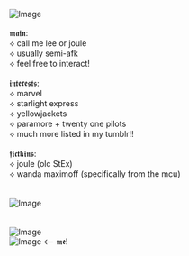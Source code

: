 ![Image](https://github.com/user-attachments/assets/e607a10f-f3ef-4729-a6db-0eb67f09b1b5)
<br />
<br />
𝖒𝖆𝖎𝖓:
<br />
⟡ call me lee or joule <br />
⟡ usually semi-afk <br />
⟡ feel free to interact! <br />
<br />
𝖎𝖓𝖙𝖊𝖗𝖊𝖘𝖙𝖘:
<br />
⟡ marvel <br />
⟡ starlight express <br />
⟡ yellowjackets <br />
⟡ paramore + twenty one pilots <br />
⟡ much more listed in my tumblr!! <br />
<br />
𝖋𝖎𝖈𝖙𝖐𝖎𝖓𝖘:
<br />
⟡ joule (olc StEx) <br />
⟡ wanda maximoff (specifically from the mcu) <br />
<br />
<br />
![Image](https://github.com/user-attachments/assets/e607a10f-f3ef-4729-a6db-0eb67f09b1b5) <br />
<br />
<br />
![Image](https://github.com/user-attachments/assets/f2849bc8-a35e-463d-9bba-4ae3fe7364d5) <br />
![Image](https://github.com/user-attachments/assets/7fa163e2-1e83-47d3-827b-00d5aa799752) <-- 𝖒𝖊! <br />
